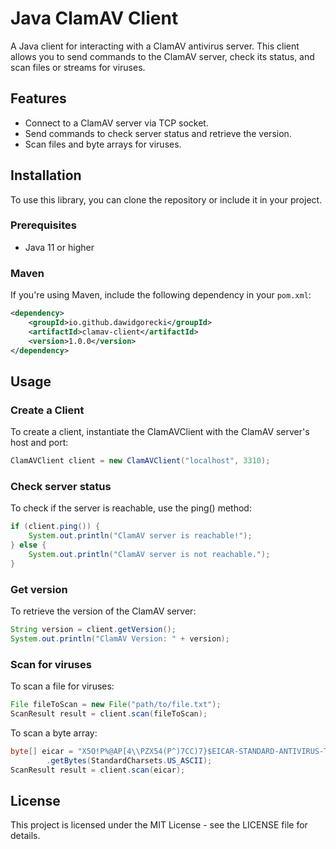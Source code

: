 # Java ClamAV Client
A Java client for interacting with a ClamAV antivirus server. This client allows you to send commands to the ClamAV server, 
check its status, and scan files or streams for viruses.

## Features
- Connect to a ClamAV server via TCP socket.
- Send commands to check server status and retrieve the version.
- Scan files and byte arrays for viruses.

## Installation
To use this library, you can clone the repository or include it in your project.

### Prerequisites
- Java 11 or higher

### Maven
If you're using Maven, include the following dependency in your `pom.xml`:

```xml
<dependency>
    <groupId>io.github.dawidgorecki</groupId>
    <artifactId>clamav-client</artifactId>
    <version>1.0.0</version>
</dependency>
```

## Usage

### Create a Client
To create a client, instantiate the ClamAVClient with the ClamAV server's host and port:
```java
ClamAVClient client = new ClamAVClient("localhost", 3310);
```

### Check server status
To check if the server is reachable, use the ping() method:
```java
if (client.ping()) {
    System.out.println("ClamAV server is reachable!");
} else {
    System.out.println("ClamAV server is not reachable.");
}
```

### Get version
To retrieve the version of the ClamAV server:
```java
String version = client.getVersion();
System.out.println("ClamAV Version: " + version);
```

### Scan for viruses
To scan a file for viruses:
```java
File fileToScan = new File("path/to/file.txt");
ScanResult result = client.scan(fileToScan);
```
To scan a byte array:
```java
byte[] eicar = "X5O!P%@AP[4\\PZX54(P^)7CC)7}$EICAR-STANDARD-ANTIVIRUS-TEST-FILE!$H+H*"
        .getBytes(StandardCharsets.US_ASCII);
ScanResult result = client.scan(eicar);
```

## License
This project is licensed under the MIT License - see the LICENSE file for details.